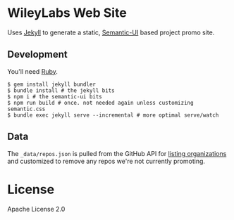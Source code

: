 # WileyLabs Web Site

Uses [Jekyll](http://jekyllrb.com/) to generate a static,
[Semantic-UI](http://semantic-ui.com/) based project promo site.

## Development

You'll need [Ruby](https://www.ruby-lang.org/).

```
$ gem install jekyll bundler
$ bundle install # the jekyll bits
$ npm i # the semantic-ui bits
$ npm run build # once. not needed again unless customizing semantic.css
$ bundle exec jekyll serve --incremental # more optimal serve/watch
```

## Data

The `_data/repos.json` is pulled from the GitHub API for
[listing organizations](https://developer.github.com/v3/repos/#list-organization-repositories)
and customized to remove any repos we're not currently promoting.

# License

Apache License 2.0
